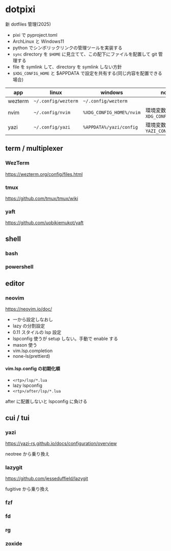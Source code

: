 # dotpixi

新 dotfiles 管理(2025)

- pixi で pyproject.toml
- ArchLinux と Windows11
- python でシンボリックリンクの管理ツールを実装する
- `sync` directory を `$HOME` に見立てて、この配下にファイルを配置して git 管理する
- file を symlink して、directory を symlink しない方針
- `$XDG_CONFIG_HOME` と $APPDATA で設定を共有する(同じ内容を配置できる場合)

| app     | linux               | windows                  | note                        |
| ------- | ------------------- | ------------------------ | --------------------------- |
| wezterm | `~/.config/wezterm` | `~/.config/wezterm`      |                             |
| nvim    | `~/.config/nvim`    | `%XDG_CONFIG_HOME%/nvim` | 環境変数 `XDG_CONFIG_HOME`  |
| yazi    | `~/.config/yazi`    | `%APPDATA%/yazi/config`  | 環境変数 `YAZI_CONFIG_HOME` |

## term / multiplexer

### WezTerm

https://wezterm.org/config/files.html

### tmux

https://github.com/tmux/tmux/wiki

### yaft

https://github.com/uobikiemukot/yaft

## shell

### bash

### powershell

## editor

### neovim

https://neovim.io/doc/

- 一から設定しなおし
- lazy の分割設定
- 0.11 スタイルの lsp 設定
- lspconfig 使うが setup しない。手動で enable する
- mason 使う
- vim.lsp.completion
- none-ls(prettierd)

#### vim.lsp.config の初期化順

- `<rtp>/lsp/*.lua`
- lazy lspconfig
- `<rtp>/after/lsp/*.lua`

after に配置しないと lspconfig に負ける

## cui / tui

### yazi

https://yazi-rs.github.io/docs/configuration/overview

neotree から乗り換え

### lazygit

https://github.com/jesseduffield/lazygit

fugitive から乗り換え

### fzf

### fd

### rg

### zoxide
